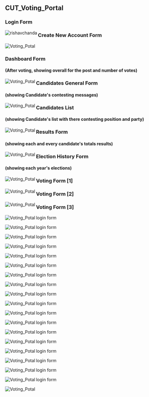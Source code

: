 ## CUT_Voting_Portal

### Login Form 
<p><img align="left" src="shots/Screenshot (609).png" alt="rishavchanda" /></p>

### Create New Account Form 

 <p><img align="left" src="shots/Screenshot (608).png" alt="Voting_Potal" /></p><br>


### Dashboard Form 
#### (After voting, showing overall for the post and number of votes)

 <p><img align="left" src="shots/Screenshot (610).png" alt="Voting_Potal" /></p>



### Candidates General Form 
#### (showing Candidate's contesting messages)

 <p><img align="left" src="shots/Screenshot (611).png" alt="Voting_Potal" /></p>



### Candidates List 
#### (showing Candidate's list with there contesting position and party)

 <p><img align="left" src="shots/Screenshot (612).png" alt="Voting_Potal" /></p>



### Results Form 
#### (showing each and every candidate's totals results)

 <p><img align="left" src="shots/Screenshot (606).png" alt="Voting_Potal" /></p>



### Election History Form 
#### (showing each year's elections)

 <p><img align="left" src="shots/Screenshot (607).png" alt="Voting_Potal" /></p>



### Voting Form [1]

 <p><img align="left" src="shots/Screenshot (608).png" alt="Voting_Potal" /></p>

### Voting Form [2]

 <p><img align="left" src="shots/Screenshot (608).png" alt="Voting_Potal" /></p>

### Voting Form [3]

 <p><img align="left" src="shots/Screenshot (608).png" alt="Voting_Potal" /></p>




login form 

 <p><img align="left" src="shots/Screenshot (609).png" alt="Voting_Potal" /></p>



login form 

 <p><img align="left" src="shots/Screenshot (610).png" alt="Voting_Potal" /></p>



login form 

 <p><img align="left" src="shots/Screenshot (611).png" alt="Voting_Potal" /></p>



login form 

 <p><img align="left" src="shots/Screenshot (612).png" alt="Voting_Potal" /></p>



login form 

 <p><img align="left" src="shots/Screenshot (613).png" alt="Voting_Potal" /></p>



login form 

 <p><img align="left" src="shots/Screenshot (614).png" alt="Voting_Potal" /></p>



login form 

 <p><img align="left" src="shots/Screenshot (615).png" alt="Voting_Potal" /></p>



login form 

 <p><img align="left" src="shots/Screenshot (616).png" alt="Voting_Potal" /></p>



login form 

 <p><img align="left" src="shots/Screenshot (617).png" alt="Voting_Potal" /></p>



login form 

 <p><img align="left" src="shots/Screenshot (618).png" alt="Voting_Potal" /></p>



login form 

 <p><img align="left" src="shots/Screenshot (619).png" alt="Voting_Potal" /></p>



login form 

 <p><img align="left" src="shots/Screenshot (620).png" alt="Voting_Potal" /></p>



login form 

 <p><img align="left" src="shots/Screenshot (621).png" alt="Voting_Potal" /></p>



login form 

 <p><img align="left" src="shots/Screenshot (622).png" alt="Voting_Potal" /></p>



login form 

 <p><img align="left" src="shots/Screenshot (624).png" alt="Voting_Potal" /></p>

login form 

 <p><img align="left" src="shots/Screenshot (621).png" alt="Voting_Potal" /></p>



login form 

 <p><img align="left" src="shots/Screenshot (625).png" alt="Voting_Potal" /></p>



login form 

 <p><img align="left" src="shots/Screenshot (626).png" alt="Voting_Potal" /></p>

